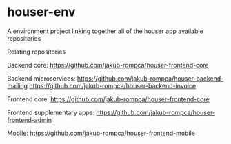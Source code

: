 # houser-env
A environment project linking together all of the houser app available repositories

Relating repositories

Backend core:
https://github.com/jakub-rompca/houser-frontend-core

Backend microservices:
https://github.com/jakub-rompca/houser-backend-mailing
https://github.com/jakub-rompca/houser-backend-invoice

Frontend core:
https://github.com/jakub-rompca/houser-frontend-core

Frontend supplementary apps:
https://github.com/jakub-rompca/houser-frontend-admin

Mobile:
https://github.com/jakub-rompca/houser-frontend-mobile
